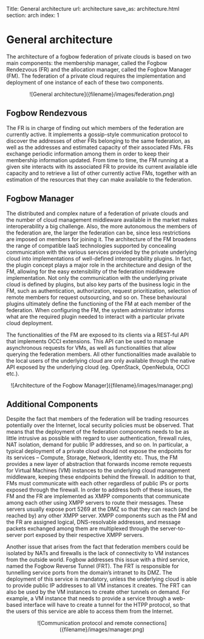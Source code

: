 Title: General architecture
url: architecture
save_as: architecture.html
section: arch
index: 1

# General architecture

The architecture of a fogbow federation of private clouds is based on two main components: the membership manager, called the Fogbow Rendezvous (FR) and the allocation manager, called the Fogbow Manager (FM). The federation of a private cloud requires the implementation and deployment of one instance of each of these two components.

<center>![General architecture]({filename}/images/federation.png)</center>

## Fogbow Rendezvous

The FR is in charge of finding out which members of the federation are currently active. It implements a gossip-style communication protocol to discover the addresses of other FRs belonging to the same federation, as well as the addresses and estimated capacity of their associated FMs. FRs exchange periodic information among them in order to keep their membership information updated. From time to time, the FM running at a given site interacts with its associated FR to provide its current available idle capacity and to retrieve a list of other currently active FMs, together with an estimation of the resources that they can make available to the federation.

## Fogbow Manager

The distributed and complex nature of a federation of private clouds and the number of cloud management middleware available in the market makes interoperability a big challenge. Also, the more autonomous the members of the federation are, the larger the federation can be, since less restrictions are imposed on members for joining it. The architecture of the FM broadens the range of compatible IaaS technologies supported by concealing communication with the various services provided by the private underlying cloud into implementations of well-defined interoperability plugins. In fact, the plugin concept plays a major role in the architecture and design of the FM, allowing for the easy extensibility of the federation middleware implementation. Not only the communication with the underlying private cloud is defined by plugins, but also key parts of the business logic in the FM, such as authentication, authorization, request prioritization, selection of remote members for request outsourcing, and so on. These behavioural plugins ultimately define the functioning of the FM at each member of the federation. When configuring the FM, the system administrator informs what are the required plugin needed to interact with a particular private cloud deployment.

The functionalities of the FM are exposed to its clients via a REST-ful API that implements OCCI extensions. This API can be used to manage asynchronous requests for VMs, as well as functionalities that allow querying the federation members. All other functionalities made available to the local users of the underlying cloud are only available through the native API exposed by the underlying cloud (eg. OpenStack, OpenNebula, OCCI etc.).

<center>![Architecture of the Fogbow Manager]({filename}/images/manager.png)</center>

## Additional Components

Despite the fact that members of the federation will be trading resources potentially over the Internet, local security policies must be observed. That means that the deployment of the federation components needs to be as little intrusive as possible with regard to user authentication, firewall rules, NAT isolation, demand for public IP addresses, and so on. In particular, a typical deployment of a private cloud should not expose the endpoints for its services – Compute, Storage, Network, Identity etc. Thus, the FM provides a new layer of abstraction that forwards income remote requests for Virtual Machines (VM) instances to the underlying cloud management middleware, keeping these endpoints behind the firewall. In addition to that, FMs must communicate with each other regardless of public IPs or ports exposed through the firewall. In order to address both of these issues, the FM and the FR are implemented as XMPP components that communicate among each other using XMPP servers to route their messages. These servers usually expose port 5269 at the DMZ so that they can reach (and be reached by) any other XMPP server. XMPP components such as the FM and the FR are assigned logical, DNS-resolvable addresses, and message packets exchanged among them are multiplexed through the server-to-server port exposed by their respective XMPP servers.

Another issue that arises from the fact that federation members could be isolated by NATs and firewalls is the lack of connectivity to VM instances from the outside world. Fogbow addresses this issue with a third service, named the Fogbow Reverse Tunnel (FRT). The FRT is responsible for tunnelling service ports from the domain’s intranet to its DMZ. The deployment of this service is mandatory, unless the underlying cloud is able to provide public IP addresses to all VM instances it creates. The FRT can also be used by the VM instances to create other tunnels on demand. For example, a VM instance that needs to provide a service through a web-based interface will have to create a tunnel for the HTPP protocol, so that the users of this service are able to access them from the Internet.

<center>![Communication protocol and remote connections]({filename}/images/manager.png)</center>
